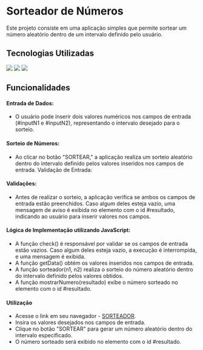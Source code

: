 # Sorteador de Números

Este projeto consiste em uma aplicação simples que permite sortear um número aleatório dentro de um intervalo definido pelo usuário. 

## Tecnologias Utilizadas

<img src = "https://img.shields.io/badge/HTML5-E34F26?style=for-the-badge&logo=html5&logoColor=white"> <img src = "https://img.shields.io/badge/CSS3-1572B6?style=for-the-badge&logo=css3&logoColor=white"> <img src = "https://img.shields.io/badge/JavaScript-323330?style=for-the-badge&logo=javascript&logoColor=F7DF1E">

## Funcionalidades
#### Entrada de Dados:
- O usuário pode inserir dois valores numéricos nos campos de entrada (#inputN1 e #inputN2), representando o intervalo desejado para o sorteio.

#### Sorteio de Números:
- Ao clicar no botão "SORTEAR," a aplicação realiza um sorteio aleatório dentro do intervalo definido pelos valores inseridos nos campos de entrada.
Validação de Entrada:

#### Validações:
- Antes de realizar o sorteio, a aplicação verifica se ambos os campos de entrada estão preenchidos. Caso algum deles esteja vazio, uma mensagem de aviso é exibida no elemento com o id #resultado, indicando ao usuário para inserir valores nos campos.

#### Lógica de Implementação utilizando JavaScript:
- A função check() é responsável por validar se os campos de entrada estão vazios. Caso algum deles esteja vazio, a execução é interrompida, e uma mensagem é exibida.
- A função getData() obtém os valores inseridos nos campos de entrada.
- A função sorteador(n1, n2) realiza o sorteio do número aleatório dentro do intervalo definido pelos valores obtidos.
- A função mostrarNumero(resultado) exibe o número sorteado no elemento com o id #resultado.

#### Utilização
- Acesse o link em seu navegador - [SORTEADOR](https://hdc-host-1.netlify.app/).
- Insira os valores desejados nos campos de entrada.
- Clique no botão "SORTEAR" para gerar um número aleatório dentro do intervalo especificado.
- O número sorteado será exibido no elemento com o id #resultado.
